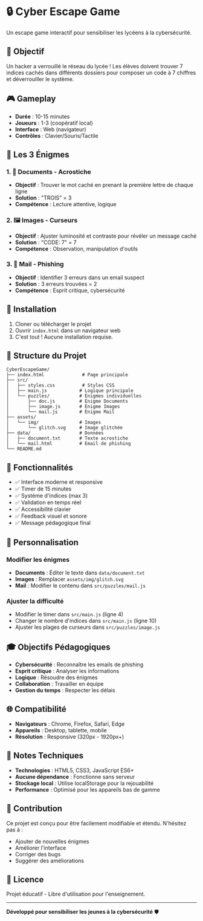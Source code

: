 # 🔒 Cyber Escape Game

Un escape game interactif pour sensibiliser les lycéens à la cybersécurité.

## 🎯 Objectif

Un hacker a verrouillé le réseau du lycée ! Les élèves doivent trouver 7 indices cachés dans différents dossiers pour composer un code à 7 chiffres et déverrouiller le système.

## 🎮 Gameplay

- **Durée** : 10-15 minutes
- **Joueurs** : 1-3 (coopératif local)
- **Interface** : Web (navigateur)
- **Contrôles** : Clavier/Souris/Tactile

## 🧩 Les 3 Énigmes

### 1. 📁 Documents - Acrostiche

- **Objectif** : Trouver le mot caché en prenant la première lettre de chaque ligne
- **Solution** : "TROIS" = 3
- **Compétence** : Lecture attentive, logique

### 2. 🖼️ Images - Curseurs

- **Objectif** : Ajuster luminosité et contraste pour révéler un message caché
- **Solution** : "CODE: 7" = 7
- **Compétence** : Observation, manipulation d'outils

### 3. 📧 Mail - Phishing

- **Objectif** : Identifier 3 erreurs dans un email suspect
- **Solution** : 3 erreurs trouvées = 2
- **Compétence** : Esprit critique, cybersécurité

## 🚀 Installation

1. Cloner ou télécharger le projet
2. Ouvrir `index.html` dans un navigateur web
3. C'est tout ! Aucune installation requise.

## 📁 Structure du Projet

```
CyberEscapeGame/
├── index.html              # Page principale
├── src/
│   ├── styles.css          # Styles CSS
│   ├── main.js            # Logique principale
│   └── puzzles/           # Énigmes individuelles
│       ├── doc.js         # Énigme Documents
│       ├── image.js       # Énigme Images
│       └── mail.js        # Énigme Mail
├── assets/
│   └── img/               # Images
│       └── glitch.svg     # Image glitchée
├── data/                  # Données
│   ├── document.txt       # Texte acrostiche
│   └── mail.html          # Email de phishing
└── README.md
```

## 🎨 Fonctionnalités

- ✅ Interface moderne et responsive
- ✅ Timer de 15 minutes
- ✅ Système d'indices (max 3)
- ✅ Validation en temps réel
- ✅ Accessibilité clavier
- ✅ Feedback visuel et sonore
- ✅ Message pédagogique final

## 🔧 Personnalisation

### Modifier les énigmes

- **Documents** : Éditer le texte dans `data/document.txt`
- **Images** : Remplacer `assets/img/glitch.svg`
- **Mail** : Modifier le contenu dans `src/puzzles/mail.js`

### Ajuster la difficulté

- Modifier le timer dans `src/main.js` (ligne 4)
- Changer le nombre d'indices dans `src/main.js` (ligne 10)
- Ajuster les plages de curseurs dans `src/puzzles/image.js`

## 🎓 Objectifs Pédagogiques

- **Cybersécurité** : Reconnaître les emails de phishing
- **Esprit critique** : Analyser les informations
- **Logique** : Résoudre des énigmes
- **Collaboration** : Travailler en équipe
- **Gestion du temps** : Respecter les délais

## 🌐 Compatibilité

- **Navigateurs** : Chrome, Firefox, Safari, Edge
- **Appareils** : Desktop, tablette, mobile
- **Résolution** : Responsive (320px - 1920px+)

## 📝 Notes Techniques

- **Technologies** : HTML5, CSS3, JavaScript ES6+
- **Aucune dépendance** : Fonctionne sans serveur
- **Stockage local** : Utilise localStorage pour la rejouabilité
- **Performance** : Optimisé pour les appareils bas de gamme

## 🤝 Contribution

Ce projet est conçu pour être facilement modifiable et étendu. N'hésitez pas à :

- Ajouter de nouvelles énigmes
- Améliorer l'interface
- Corriger des bugs
- Suggérer des améliorations

## 📄 Licence

Projet éducatif - Libre d'utilisation pour l'enseignement.

---

**Développé pour sensibiliser les jeunes à la cybersécurité** 🛡️
